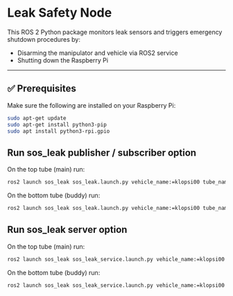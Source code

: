 # Leak Safety Node

This ROS 2 Python package monitors leak sensors and triggers emergency shutdown procedures by:
- Disarming the manipulator and vehicle via ROS2 service
- Shutting down the Raspberry Pi

---

## ✅ Prerequisites

Make sure the following are installed on your Raspberry Pi:

```bash
sudo apt-get update
sudo apt-get install python3-pip
sudo apt install python3-rpi.gpio
```

## Run sos_leak publisher / subscriber option

On the top tube (main) run:

```bash
ros2 launch sos_leak sos_leak.launch.py vehicle_name:=klopsi00 tube_name:=main
``` 

On the bottom tube (buddy) run:

```bash
ros2 launch sos_leak sos_leak.launch.py vehicle_name:=klopsi00 tube_name:=buddy
``` 


## Run sos_leak server option

On the top tube (main) run:

```bash
ros2 launch sos_leak sos_leak_service.launch.py vehicle_name:=klopsi00 tube_name:=main start_leak_server:=true
``` 

On the bottom tube (buddy) run:

```bash
ros2 launch sos_leak sos_leak_service.launch.py vehicle_name:=klopsi00 tube_name:=buddy start_leak_server:=false
``` 